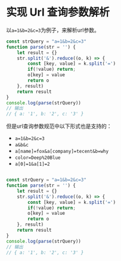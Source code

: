 # 实现 Url 查询参数解析

以`a=1&b=2&c=3`为例子，来解析url参数。

```js
const strQuery = "a=1&b=2&c=3"
function parse(str = '') {
    let result = {}
    str.split('&').reduce((o, k) => {
        const [key, value] = k.split('=')
        if(!value) return;
        o[key] = value
        return o
    }, result)
    return result
}
console.log(parse(strQuery))
// 输出
// { a: '1', b: '2', c: '3' }
```

但是url查询参数规范中以下形式也是支持的：

* `a=1&b=2&c=3`
* `a&b&c`
* `a[name]=fox&a[company]=tecent&b=why`
* `color=Deep%20Blue`
* `a[0]=1&a[1]=2`

```js

const strQuery = "a=1&b=2&c=3"
function parse(str = '') {
    let result = {}
    str.split('&').reduce((o, k) => {
        const [key, value] = k.split('=')
        if(!value) return;
        o[key] = value
        return o
    }, result)
    return result
}
console.log(parse(strQuery))
// 输出
// { a: '1', b: '2', c: '3' }
```
